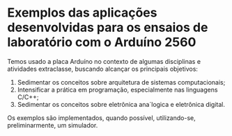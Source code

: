 # Exemplos das aplicações desenvolvidas para os ensaios de laboratório com o Arduíno 2560

Temos usado a placa Arduíno no contexto de algumas disciplinas e atividades extraclasse, buscando alcançar os principais objetivos:  
1. Sedimentar os conceitos sobre arquitetura de sistemas computacionais;  
2. Intensificar a prática em programação, especialmente nas linguagens C/C++;
3. Sedimentar os conceitos sobre eletrônica ana´logica e eletrônica digital.

Os exemplos são implementados, quando possível, utilizando-se, preliminarmente, um simulador.

